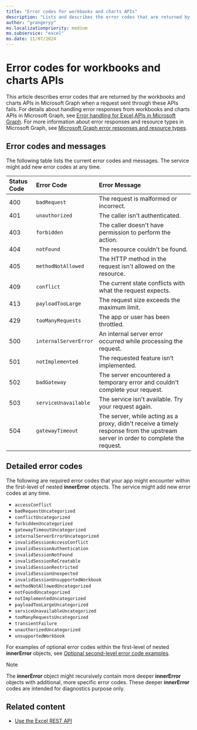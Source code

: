 ```yaml
---
title: "Error codes for workbooks and charts APIs"
description: "Lists and describes the error codes that are returned by the workbooks and charts APIs in Microsoft Graph when a request sent through the API fails."
author: "grangeryy"
ms.localizationpriority: medium
ms.subservice: "excel"
ms.date: 11/07/2024
---
```


# Error codes for workbooks and charts APIs

This article describes error codes that are returned by the workbooks and charts APIs in Microsoft Graph when a request sent through these APIs fails. For details about handling error responses from workbooks and charts APIs in Microsoft Graph, see [Error handling for Excel APIs in Microsoft Graph](workbook-error-handling.md). For more information about error responses and resource types in Microsoft Graph, see [Microsoft Graph error responses and resource types](errors.md).

## Error codes and messages

The following table lists the current error codes and messages. The service might add new error codes at any time.

| Status Code | Error Code            | Error Message                                                                                                                     |
|:------------|:----------------------|:----------------------------------------------------------------------------------------------------------------------------------|
| 400         | `badRequest`          | The request is malformed or incorrect.                                                                                            |
| 401         | `unauthorized`        | The caller isn't authenticated.                                                                                                  |
| 403         | `forbidden`           | The caller doesn't have permission to perform the action.                                                                         |
| 404         | `notFound`            | The resource couldn't be found.                                                                                                  |
| 405         | `methodNotAllowed`    | The HTTP method in the request isn't allowed on the resource.                                                                    |
| 409         | `conflict`            | The current state conflicts with what the request expects.                                                                        |
| 413         | `payloadTooLarge`     | The request size exceeds the maximum limit.                                                                                       |
| 429         | `tooManyRequests`     | The app or user has been throttled.                                                                                               |
| 500         | `internalServerError` | An internal server error occurred while processing the request.                                                                   |
| 501         | `notImplemented`      | The requested feature isn’t implemented.                                                                                          |
| 502         | `badGateway`          | The server encountered a temporary error and couldn't complete your request.                                                     |
| 503         | `serviceUnavailable`  | The service isn't available. Try your request again.                                                                      |
| 504         | `gatewayTimeout`      | The server, while acting as a proxy, didn't receive a timely response from the upstream server in order to complete the request. |

## Detailed error codes

The following are required error codes that your app might encounter within the first-level of nested **innerError** objects. The service might add new error codes at any time.

- `accessConflict`
- `badRequestUncategorized`
- `conflictUncategorized`
- `forbiddenUncategorized`
- `gatewayTimeoutUncategorized`
- `internalServerErrorUncategorized`
- `invalidSessionAccessConflict`
- `invalidSessionAuthentication`
- `invalidSessionNotFound`
- `invalidSessionReCreatable`
- `invalidSessionRestricted`
- `invalidSessionUnexpected`
- `invalidSessionUnsupportedWorkbook`
- `methodNotAllowedUncategorized`
- `notFoundUncategorized`
- `notImplementedUncategorized`
- `payloadTooLargeUncategorized`
- `serviceUnavailableUncategorized`
- `tooManyRequestsUncategorized`
- `transientFailure`
- `unauthorizedUncategorized`
- `unsupportedWorkbook`

For examples of optional error codes within the first-level of nested **innerError** objects, see [Optional second-level error code examples](workbook-error-handling.md#optional-second-level-error-code-examples).

> [!NOTE]
> The **innerError** object might recursively contain more deeper **innerError** objects with additional, more specific error codes. These deeper **innerError** codes are intended for diagnostics purpose only.

<!-- {
  "type": "#page.annotation",
  "description": "Workbook error code and message",
  "keywords": "error response, error codes, innerError, message, code",
  "section": "documentation",
  "tocPath": ""
} -->

## Related content

- [Use the Excel REST API](/graph/api/resources/excel)
